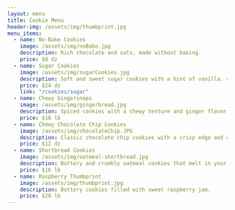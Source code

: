 ```yaml
---
layout: menu
title: Cookie Menu
header-img: /assets/img/thumbprint.jpg
menu_items:
  - name: No-Bake Cookies
    image: /assets/img/noBake.jpg
    description: Rich chocolate and oats, made without baking.
    price: $8 dz
  - name: Sugar Cookies
    image: /assets/img/sugarCookies.jpg
    description: Soft and sweet sugar cookies with a hint of vanilla. <br><br> Check out more designs
    price: $24 dz
    link: "/cookies/sugar"
  - name: Chewy Gingersnaps
    image: /assets/img/gingerbread.jpg
    description: Spiced cookies with a chewy texture and ginger flavor.
    price: $18 lb
  - name: Chewy Chocolate Chip Cookies
    image: /assets/img/chocolateChip.JPG
    description: Classic chocolate chip cookies with a crisp edge and chewy center.
    price: $12 dz
  - name: Shortbread Cookies
    image: /assets/img/oatmeal-shortbread.jpg
    description: Buttery and crumbly oatmeal cookies that melt in your mouth.
    price: $16 lb
  - name: Raspberry Thumbprint
    image: /assets/img/thumbprint.jpg
    description: Buttery cookies filled with sweet raspberry jam.
    price: $20 lb
---
```


